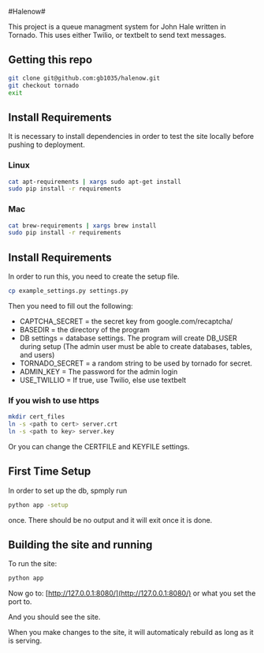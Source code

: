 #Halenow#

This project is a queue managment system for John Hale written in Tornado. This uses either Twilio, or textbelt to send text messages.

## Getting this repo ##
```bash
git clone git@github.com:gb1035/halenow.git
git checkout tornado
exit
```

## Install Requirements ##
It is necessary to install dependencies in order to test the site locally before pushing to deployment.

### Linux ###
```bash
cat apt-requirements | xargs sudo apt-get install
sudo pip install -r requirements
```

### Mac ###
```bash
cat brew-requirements | xargs brew install
sudo pip install -r requirements
```
## Install Requirements ##
In order to run this, you need to create the setup file.
``` bash
cp example_settings.py settings.py
```
Then you need to fill out the following:
* CAPTCHA_SECRET = the secret key from google.com/recaptcha/
* BASEDIR = the directory of the program
* DB settings = database settings. The program will create DB_USER during setup
(The admin user must be able to create databases, tables, and users)
* TORNADO_SECRET = a random string to be used by tornado for secret.
* ADMIN_KEY = The password for the admin login
* USE_TWILLIO = If true, use Twilio, else use textbelt

### If you wish to use https ###
``` bash
mkdir cert_files
ln -s <path to cert> server.crt
ln -s <path to key> server.key
``` 
Or you can change the CERTFILE and KEYFILE settings.

## First Time Setup ##
In order to set up the db, spmply run
``` bash
python app -setup
```
once. There should be no output and it will exit once it is done.

## Building the site and running ##
To run the site:
```bash
python app
```

Now go to: [http://127.0.0.1:8080/](http://127.0.0.1:8080/)
or what you set the port to.

And you should see the site.

When you make changes to the site, it will automaticaly rebuild as long as it is serving.
